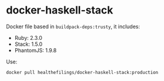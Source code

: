 # docker-haskell-stack

Docker file based in `buildpack-deps:trusty`, it includes:

* Ruby: 2.3.0
* Stack: 1.5.0
* PhantomJS: 1.9.8

Use:
```sh
docker pull healthefilings/docker-haskell-stack:production
```
